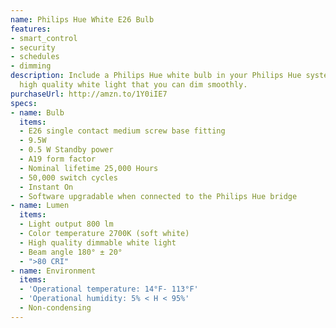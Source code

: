 ```yaml
---
name: Philips Hue White E26 Bulb
features:
- smart_control
- security
- schedules
- dimming
description: Include a Philips Hue white bulb in your Philips Hue system and experience
  high quality white light that you can dim smoothly.
purchaseUrl: http://amzn.to/1Y0iIE7
specs:
- name: Bulb
  items:
  - E26 single contact medium screw base fitting
  - 9.5W
  - 0.5 W Standby power
  - A19 form factor
  - Nominal lifetime 25,000 Hours
  - 50,000 switch cycles
  - Instant On
  - Software upgradable when connected to the Philips Hue bridge
- name: Lumen
  items:
  - Light output 800 lm
  - Color temperature 2700K (soft white)
  - High quality dimmable white light
  - Beam angle 180° ± 20°
  - ">80 CRI"
- name: Environment
  items:
  - 'Operational temperature: 14°F- 113°F'
  - 'Operational humidity: 5% < H < 95%'
  - Non-condensing
---
```

